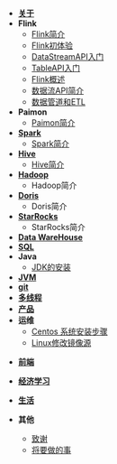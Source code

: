 - [**关于**](./article/life/关于.md)
- **Flink**
    - [Flink简介](article/flink/Flink简介.md)
    - [Flink初体验](article/flink/Flink初尝试.md)
    - [DataStreamAPI入门](article/flink/DataStream入门.md)
    - [TableAPI入门](article/flink/TableAPI入门.md)
    - [Flink概述](article/flink/Flink概述.md)
    - [数据流API简介](article/flink/StreamAPI简介.md)
    - [数据管道和ETL](article/flink/数据管道和ETL.md)
- **Paimon**
    - [Paimon简介](article/paimon/paimon简介.md)
- [**Spark**](article/spark/spark.md)
    - [Spark简介](article/spark/spark简介.md)
- [**Hive**](article/hive/hive.md)
    - [Hive简介](article/hive/hive简介.md)
- [**Hadoop**](article/hadoop/hadoop.md)
    - Hadoop简介
- [**Doris**](article/doris/doris.md)
    - Doris简介 
- [**StarRocks**](article/starrocks/starrocks.md)
    - StarRocks简介
- [**Data WareHouse**](article/warehouse/warehouse.md)
- [**SQL**](article/sql/sql.md)
- **Java**
  - [JDK的安装](article/java/JDK的安装.md)
- [**JVM**](article/jvm/jvm.md)
- [**git**](article/git/git.md)
- [**多线程**](article/多线程/并发.md)
- [**产品**](article/产品/产品.md)
- **运维**
  - [Centos 系统安装步骤](article/运维/Centos系统安装步骤.md)
  - [Linux修改镜像源](article/运维/Linux修改镜像源.md)

[//]: # (  - [CDH扩容步骤]&#40;article/运维/CDH扩容步骤.md&#41;)
- [**前端**](article/前端/前端.md)
- [**经济学习**](article/经济学习/经济学习.md)
- [**生活**](article/生活/生活.md)
- **其他**

  - [致谢](article/other/致谢.md)
  - [将要做的事](article/other/将要做的事.md)